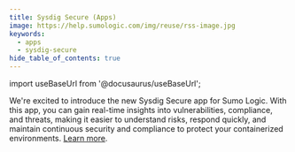 ```yaml
---
title: Sysdig Secure (Apps)
image: https://help.sumologic.com/img/reuse/rss-image.jpg
keywords:
  - apps
  - sysdig-secure
hide_table_of_contents: true    
---
```


import useBaseUrl from '@docusaurus/useBaseUrl';

We're excited to introduce the new Sysdig Secure app for Sumo Logic. With this app, you can gain real-time insights into vulnerabilities, compliance, and threats, making it easier to understand risks, respond quickly, and maintain continuous security and compliance to protect your containerized environments. [Learn more](/docs/integrations/saas-cloud/sysdig-secure).